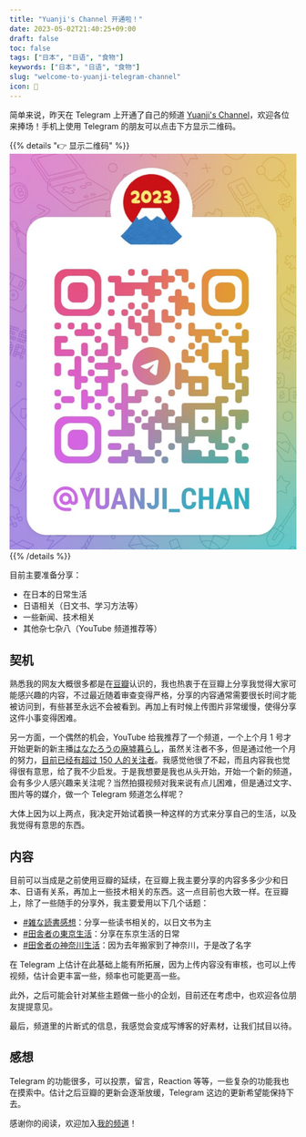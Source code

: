 ```yaml
---
title: "Yuanji's Channel 开通啦！"
date: 2023-05-02T21:40:25+09:00
draft: false
toc: false
tags: ["日本", "日语", "食物"]
keywords: ["日本", "日语", "食物"]
slug: "welcome-to-yuanji-telegram-channel"
icon: 📢
---
```


简单来说，昨天在 Telegram 上开通了自己的频道 [Yuanji's Channel](https://t.me/yuanji_chan)，欢迎各位来捧场！手机上使用 Telegram 的朋友可以点击下方显示二维码。

{{% details "👉 显示二维码" %}}
![Yuanji's Channel 二维码](Yuanji_Channel_QR.jpg)
{{% /details %}}

目前主要准备分享：

- 在日本的日常生活
- 日语相关（日文书、学习方法等）
- 一些新闻、技术相关
- 其他杂七杂八（YouTube 频道推荐等）

<!--more-->

## 契机

熟悉我的网友大概很多都是在[豆瓣](https://www.douban.com/people/masakichi/)认识的，我也热衷于在豆瓣上分享我觉得大家可能感兴趣的内容，不过最近随着审查变得严格，分享的内容通常需要很长时间才能被访问到，有些甚至永远不会被看到。再加上有时候上传图片非常缓慢，使得分享这件小事变得困难。

另一方面，一个偶然的机会，YouTube 给我推荐了一个频道，一个上个月 1 号才开始更新的新主播[はなたろうの廃墟暮らし](https://www.youtube.com/@hanataro_1)，虽然关注者不多，但是通过他一个月的努力，[目前已经有超过 150 人的关注者](https://www.youtube.com/watch?v=BWurukx0C88)。我感觉他很了不起，而且内容我也觉得很有意思，给了我不少启发。于是我想要是我也从头开始，开始一个新的频道，会有多少人感兴趣来关注呢？当然拍摄视频对我来说有点儿困难，但是通过文字、图片等的媒介，做一个 Telegram 频道怎么样呢？

大体上因为以上两点，我决定开始试着换一种这样的方式来分享自己的生活，以及我觉得有意思的东西。

## 内容

目前可以当成是之前使用豆瓣的延续，在豆瓣上我主要分享的内容多多少少和日本、日语有关系，再加上一些技术相关的东西。这一点目前也大致一样。在豆瓣上，除了一些随手的分享外，我主要爱用以下几个话题：

- [#雑な読書感想](https://www.douban.com/gallery/topic/258624/?target_user_id=62970444)：分享一些读书相关的，以日文书为主
- [#田舎者の東京生活](https://www.douban.com/gallery/topic/277182/?target_user_id=62970444)：分享在东京生活的日常
- [#田舍者の神奈川生活](https://www.douban.com/gallery/topic/3375675/?target_user_id=62970444)：因为去年搬家到了神奈川，于是改了名字

在 Telegram 上估计在此基础上能有所拓展，因为上传内容没有审核，也可以上传视频，估计会更丰富一些，频率也可能更高一些。

此外，之后可能会针对某些主题做一些小的企划，目前还在考虑中，也欢迎各位朋友提提意见。

最后，频道里的片断式的信息，我感觉会变成写博客的好素材，让我们拭目以待。

## 感想

Telegram 的功能很多，可以投票，留言，Reaction 等等，一些复杂的功能我也在摸索中。估计之后豆瓣的更新会逐渐放缓，Telegram 这边的更新希望能保持下去。

感谢你的阅读，欢迎加入[我的频道](https://t.me/yuanji_chan)！
